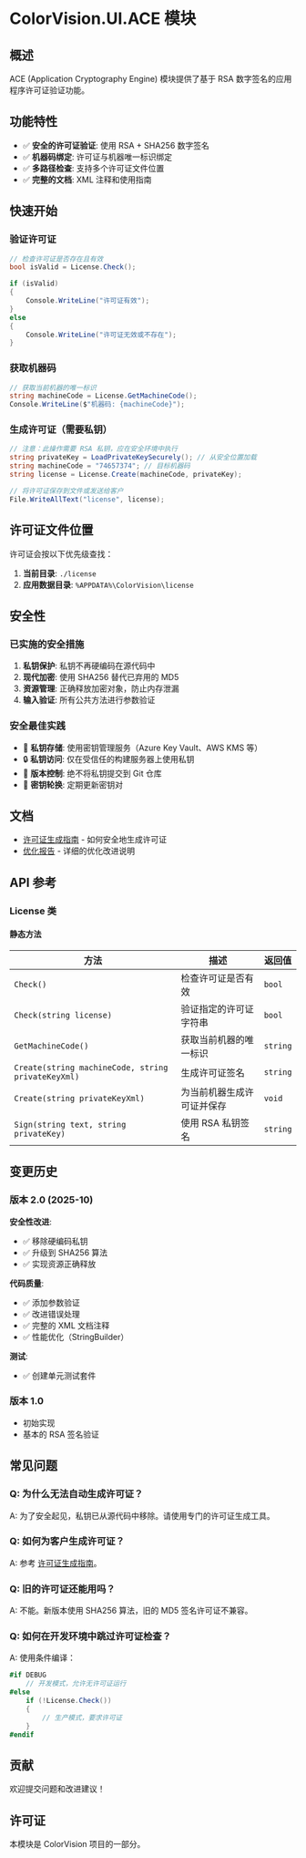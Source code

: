 # ColorVision.UI.ACE 模块

## 概述

ACE (Application Cryptography Engine) 模块提供了基于 RSA 数字签名的应用程序许可证验证功能。

## 功能特性

- ✅ **安全的许可证验证**: 使用 RSA + SHA256 数字签名
- ✅ **机器码绑定**: 许可证与机器唯一标识绑定
- ✅ **多路径检查**: 支持多个许可证文件位置
- ✅ **完整的文档**: XML 注释和使用指南

## 快速开始

### 验证许可证

```csharp
// 检查许可证是否存在且有效
bool isValid = License.Check();

if (isValid)
{
    Console.WriteLine("许可证有效");
}
else
{
    Console.WriteLine("许可证无效或不存在");
}
```

### 获取机器码

```csharp
// 获取当前机器的唯一标识
string machineCode = License.GetMachineCode();
Console.WriteLine($"机器码: {machineCode}");
```

### 生成许可证（需要私钥）

```csharp
// 注意：此操作需要 RSA 私钥，应在安全环境中执行
string privateKey = LoadPrivateKeySecurely(); // 从安全位置加载
string machineCode = "74657374"; // 目标机器码
string license = License.Create(machineCode, privateKey);

// 将许可证保存到文件或发送给客户
File.WriteAllText("license", license);
```

## 许可证文件位置

许可证会按以下优先级查找：

1. **当前目录**: `./license`
2. **应用数据目录**: `%APPDATA%\ColorVision\license`

## 安全性

### 已实施的安全措施

1. **私钥保护**: 私钥不再硬编码在源代码中
2. **现代加密**: 使用 SHA256 替代已弃用的 MD5
3. **资源管理**: 正确释放加密对象，防止内存泄漏
4. **输入验证**: 所有公共方法进行参数验证

### 安全最佳实践

- 🔐 **私钥存储**: 使用密钥管理服务（Azure Key Vault、AWS KMS 等）
- 🔒 **私钥访问**: 仅在受信任的构建服务器上使用私钥
- 🚫 **版本控制**: 绝不将私钥提交到 Git 仓库
- 🔄 **密钥轮换**: 定期更新密钥对

## 文档

- [许可证生成指南](./LICENSE_GENERATOR.md) - 如何安全地生成许可证
- [优化报告](./OPTIMIZATION_REPORT.md) - 详细的优化改进说明

## API 参考

### License 类

#### 静态方法

| 方法 | 描述 | 返回值 |
|-----|------|--------|
| `Check()` | 检查许可证是否有效 | `bool` |
| `Check(string license)` | 验证指定的许可证字符串 | `bool` |
| `GetMachineCode()` | 获取当前机器的唯一标识 | `string` |
| `Create(string machineCode, string privateKeyXml)` | 生成许可证签名 | `string` |
| `Create(string privateKeyXml)` | 为当前机器生成许可证并保存 | `void` |
| `Sign(string text, string privateKey)` | 使用 RSA 私钥签名 | `string` |

## 变更历史

### 版本 2.0 (2025-10)

**安全性改进**:
- ✅ 移除硬编码私钥
- ✅ 升级到 SHA256 算法
- ✅ 实现资源正确释放

**代码质量**:
- ✅ 添加参数验证
- ✅ 改进错误处理
- ✅ 完整的 XML 文档注释
- ✅ 性能优化（StringBuilder）

**测试**:
- ✅ 创建单元测试套件

### 版本 1.0

- 初始实现
- 基本的 RSA 签名验证

## 常见问题

### Q: 为什么无法自动生成许可证？

A: 为了安全起见，私钥已从源代码中移除。请使用专门的许可证生成工具。

### Q: 如何为客户生成许可证？

A: 参考 [许可证生成指南](./LICENSE_GENERATOR.md)。

### Q: 旧的许可证还能用吗？

A: 不能。新版本使用 SHA256 算法，旧的 MD5 签名许可证不兼容。

### Q: 如何在开发环境中跳过许可证检查？

A: 使用条件编译：

```csharp
#if DEBUG
    // 开发模式，允许无许可证运行
#else
    if (!License.Check())
    {
        // 生产模式，要求许可证
    }
#endif
```

## 贡献

欢迎提交问题和改进建议！

## 许可证

本模块是 ColorVision 项目的一部分。
